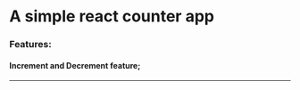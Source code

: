 # A simple react counter app

### Features:
#### Increment and Decrement feature;

----------------------------------------
